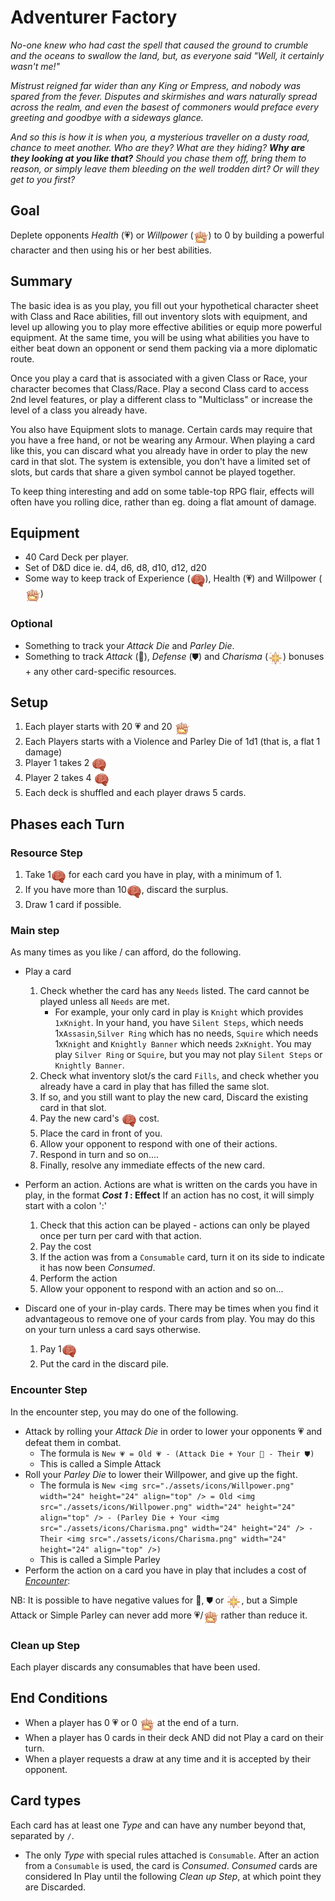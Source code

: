 # Adventurer Factory
<em>No-one knew who had cast the spell that caused the ground to crumble and the oceans to swallow the land, but, as everyone said "Well, it certainly wasn't me!"

Mistrust reigned far wider than any King or Empress, and nobody was spared from the fever. Disputes and skirmishes and wars naturally spread across the realm, and even the basest of commoners would preface every greeting and goodbye with a sideways glance.

And so this is how it is when you, a mysterious traveller on a dusty road, chance to meet another.  Who are they?  What are they hiding? **Why are they looking at _you_ like that?**  Should you chase them off, bring them to reason, or simply leave them bleeding on the well trodden dirt?  Or will they get to you first?</em>

## Goal
Deplete opponents _Health_ (💗) or _Willpower_ (<img src="./assets/icons/Willpower.png" width="24" height="24" align="top" />) to 0 by building a powerful character and then using his or her best abilities.

## Summary
The basic idea is as you play, you fill out your hypothetical character sheet with Class and Race abilities, fill out inventory slots with equipment, and level up allowing you to play more effective abilities or equip more powerful equipment. At the same time, you will be using what abilities you have to either beat down an opponent or send them packing via a more diplomatic route.

Once you play a card that is associated with a given Class or Race, your character becomes that Class/Race. Play a second Class card to access 2nd level features, or play a different class to "Multiclass" or increase the level of a class you already have.

You also have Equipment slots to manage.  Certain cards may require that you have a free hand, or not be wearing any Armour.  When playing a card like this, you can discard what you already have in order to play the new card in that slot.  The system is extensible, you don't have a limited set of slots, but cards that share a given symbol cannot be played together.

To keep thing interesting and add on some table-top RPG flair, effects will often have you rolling dice, rather than eg. doing a flat amount of damage.

## Equipment

- 40 Card Deck per player.
- Set of D&D dice ie. d4, d6, d8, d10, d12, d20
- Some way to keep track of Experience (<img src="./assets/icons/Experience.png" width="24" height="24" align="top" />), Health (💗) and Willpower (<img src="./assets/icons/Willpower.png" width="24" height="24" align="top" />)
### Optional
- Something to track your _Attack Die_ and _Parley Die_.
- Something to track _Attack_ (💪), _Defense_ (⛊) and _Charisma_ (<img src="./assets/icons/Charisma.png" width="24" height="24" align="top" />)
      bonuses + any other card-specific resources.

## Setup
1. Each player starts with 20 💗 and 20 <img src="./assets/icons/Willpower.png" width="24" height="24" align="top" />
2. Each Players starts with a Violence and Parley Die of 1d1 (that is, a flat 1 damage)
2. Player 1 takes 2 <img src="./assets/icons/Experience.png" width="24" height="24" align="top" />
3. Player 2 takes 4 <img src="./assets/icons/Experience.png" width="24" height="24" align="top" />
4. Each deck is shuffled and each player draws 5 cards.

## Phases each Turn
### Resource Step
1. Take 1<img src="./assets/icons/Experience.png" width="24" height="24" align="top" /> for each card you have in play, with a minimum of 1.
2. If you have more than 10<img src="./assets/icons/Experience.png" width="24" height="24" align="top" />, discard the surplus.
3. Draw 1 card if possible.

### Main step
As many times as you like / can afford, do the following.
- Play a card
    1. Check whether the card has any `Needs` listed.  The card cannot be played unless all `Needs` are met.
        - For example, your only card in play is `Knight` which provides `1xKnight`.  In your hand, you have `Silent Steps`, which needs 1x`Assasin`,`Silver Ring` which has no needs,  `Squire` which needs 1x`Knight` and  `Knightly Banner` which needs `2xKnight`.  You may play `Silver Ring` or `Squire`, but you may not play `Silent Steps` or `Knightly Banner`.        
    2. Check what inventory slot/s the card `Fills`, and check whether you already have a card in play that has filled the same slot.
    3. If so, and you still want to play the new card, Discard the existing card in that slot.
    4. Pay the new card's <img src="./assets/icons/Experience.png" width="24" height="24" align="top" /> cost.
    5. Place the card in front of you.
    6. Allow your opponent to respond with one of their actions.
    7. Respond in turn and so on....
    8. Finally, resolve any immediate effects of the new card.

- Perform an action.
    Actions are what is written on the cards you have in play, in the format **_Cost 1_ : Effect**
    If an action has no cost, it will simply start with a colon ':'
    1. Check that this action can be played - actions can only be played once per turn per card with that action.
    2. Pay the cost
    2. If the action was from a `Consumable` card, turn it on its side to indicate it has now been _Consumed_.
    3. Perform the action
    4. Allow your opponent to respond with an action and so on...
 
- Discard one of your in-play cards.
     There may be times when you find it advantageous to remove one of your cards from play.  You may do this on your turn unless a card says otherwise.
     1. Pay 1<img src="./assets/icons/Experience.png" width="24" height="24" align="top" />
     2. Put the card in the discard pile.

### Encounter Step
In the encounter step, you may do one of the following.
- Attack by rolling your _Attack Die_ in order to lower your opponents 💗 and defeat them in combat.
    - The formula is `New 💗 = Old 💗 - (Attack Die + Your 💪 - Their ⛊)`
    - This is called a Simple Attack
- Roll your _Parley Die_ to lower their Willpower, and give up the fight.
    - The formula is `New <img src="./assets/icons/Willpower.png" width="24" height="24" align="top" /> = Old <img src="./assets/icons/Willpower.png" width="24" height="24" align="top" /> - (Parley Die + Your <img src="./assets/icons/Charisma.png" width="24" height="24" /> - Their <img src="./assets/icons/Charisma.png" width="24" height="24" align="top" />)`
    - This is called a Simple Parley
- Perform the action on a card you have in play that includes a cost of _<ins>Encounter</ins>_:

NB: It is possible to have negative values for 💪, ⛊ or <img src="./assets/icons/Charisma.png" width="24" height="24" align="top" />, but a Simple Attack or Simple Parley can never add more 💗/<img src="./assets/icons/Willpower.png" width="24" height="24" align="top" /> rather than reduce it.

### Clean up Step
Each player discards any consumables that have been used.

## End Conditions
- When a player has 0 💗 or 0 <img src="./assets/icons/Willpower.png" width="24" height="24" align="top" /> at the end of a turn.
- When a player has 0 cards in their deck AND did not Play a card on their turn.
- When a player requests a draw at any time and it is accepted by their opponent.

## Card types
Each card has at least one _Type_ and can have any number beyond that, separated by `/`. 
- The only _Type_ with special rules attached is `Consumable`. After an action from a `Consumable` is used, the card is _Consumed_.  _Consumed_ cards are considered In Play until the following _Clean up Step_, at which point they are Discarded.
